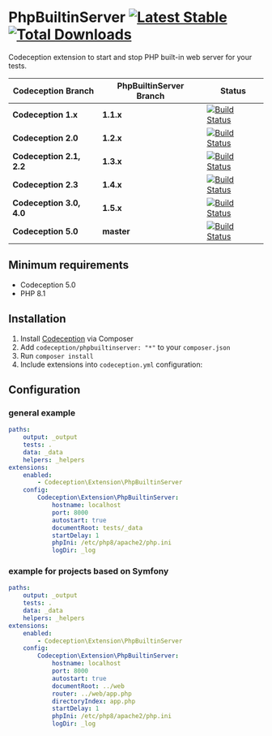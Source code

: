 PhpBuiltinServer [![Latest Stable](https://poser.pugx.org/codeception/phpbuiltinserver/version.png)](https://packagist.org/packages/codeception/phpbuiltinserver) [![Total Downloads](https://poser.pugx.org/codeception/phpbuiltinserver/downloads.png)](https://packagist.org/packages/codeception/phpbuiltinserver)
================

Codeception extension to start and stop PHP built-in web server for your tests.

| Codeception Branch       | PhpBuiltinServer Branch | Status                                                                                                                                               |
|--------------------------|-------------------------|------------------------------------------------------------------------------------------------------------------------------------------------------|
| **Codeception 1.x**      | **1.1.x**               | [![Build Status](https://secure.travis-ci.org/tiger-seo/PhpBuiltinServer.png?branch=v1.1.x)](http://travis-ci.org/tiger-seo/PhpBuiltinServer)        |
| **Codeception 2.0**      | **1.2.x**               | [![Build Status](https://secure.travis-ci.org/tiger-seo/PhpBuiltinServer.png?branch=v1.2.x)](http://travis-ci.org/tiger-seo/PhpBuiltinServer)        |
| **Codeception 2.1, 2.2** | **1.3.x**               | [![Build Status](https://secure.travis-ci.org/tiger-seo/PhpBuiltinServer.png?branch=v1.3.x)](http://travis-ci.org/tiger-seo/PhpBuiltinServer)        |
| **Codeception 2.3**      | **1.4.x**               | [![Build Status](https://secure.travis-ci.org/tiger-seo/PhpBuiltinServer.png?branch=v1.4.x)](http://travis-ci.org/tiger-seo/PhpBuiltinServer)        |
| **Codeception 3.0, 4.0** | **1.5.x**               | [![Build Status](https://secure.travis-ci.org/tiger-seo/PhpBuiltinServer.png?branch=master)](http://travis-ci.org/tiger-seo/PhpBuiltinServer)        |
| **Codeception 5.0** | **master**              | [![Build Status](https://secure.travis-ci.org/tiger-seo/PhpBuiltinServer.png?branch=codeception_5)](http://travis-ci.org/tiger-seo/PhpBuiltinServer) |

## Minimum requirements

* Codeception 5.0
* PHP 8.1

## Installation

1. Install [Codeception](http://codeception.com) via Composer
2. Add `codeception/phpbuiltinserver: "*"` to your `composer.json`
3. Run `composer install`
4. Include extensions into `codeception.yml` configuration:

## Configuration

### general example

``` yaml
paths:
    output: _output
    tests: .
    data: _data
    helpers: _helpers
extensions:
    enabled:
        - Codeception\Extension\PhpBuiltinServer
    config:
        Codeception\Extension\PhpBuiltinServer:
            hostname: localhost
            port: 8000
            autostart: true
            documentRoot: tests/_data
            startDelay: 1
            phpIni: /etc/php8/apache2/php.ini
            logDir: _log
```

### example for projects based on Symfony
``` yaml
paths:
    output: _output
    tests: .
    data: _data
    helpers: _helpers
extensions:
    enabled:
        - Codeception\Extension\PhpBuiltinServer
    config:
        Codeception\Extension\PhpBuiltinServer:
            hostname: localhost
            port: 8000
            autostart: true
            documentRoot: ../web
            router: ../web/app.php
            directoryIndex: app.php
            startDelay: 1
            phpIni: /etc/php8/apache2/php.ini
            logDir: _log
```
